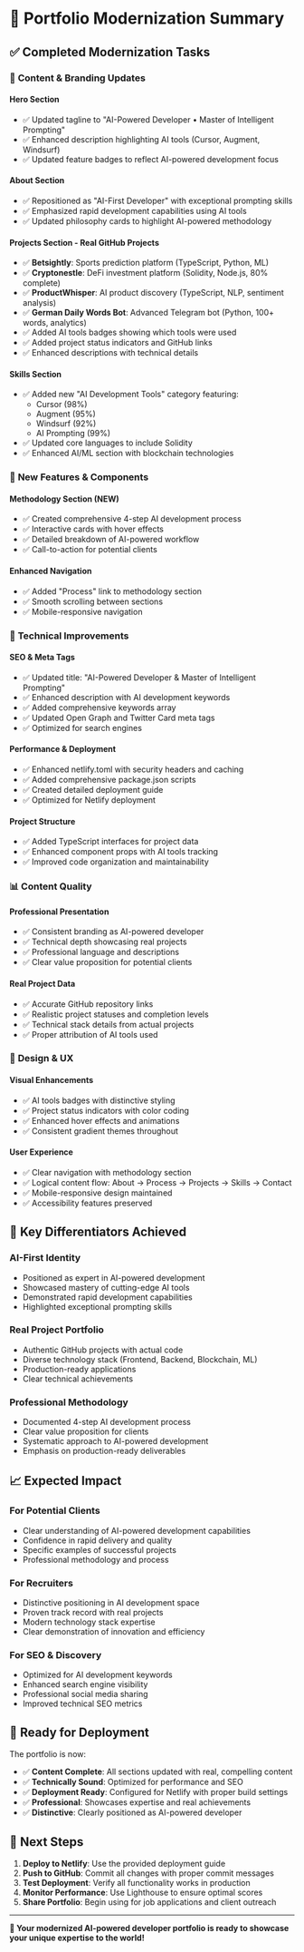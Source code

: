 # 🚀 Portfolio Modernization Summary

## ✅ Completed Modernization Tasks

### 🎯 **Content & Branding Updates**

#### **Hero Section**
- ✅ Updated tagline to "AI-Powered Developer • Master of Intelligent Prompting"
- ✅ Enhanced description highlighting AI tools (Cursor, Augment, Windsurf)
- ✅ Updated feature badges to reflect AI-powered development focus

#### **About Section**
- ✅ Repositioned as "AI-First Developer" with exceptional prompting skills
- ✅ Emphasized rapid development capabilities using AI tools
- ✅ Updated philosophy cards to highlight AI-powered methodology

#### **Projects Section - Real GitHub Projects**
- ✅ **Betsightly**: Sports prediction platform (TypeScript, Python, ML)
- ✅ **Cryptonestle**: DeFi investment platform (Solidity, Node.js, 80% complete)
- ✅ **ProductWhisper**: AI product discovery (TypeScript, NLP, sentiment analysis)
- ✅ **German Daily Words Bot**: Advanced Telegram bot (Python, 100+ words, analytics)
- ✅ Added AI tools badges showing which tools were used
- ✅ Added project status indicators and GitHub links
- ✅ Enhanced descriptions with technical details

#### **Skills Section**
- ✅ Added new "AI Development Tools" category featuring:
  - Cursor (98%)
  - Augment (95%) 
  - Windsurf (92%)
  - AI Prompting (99%)
- ✅ Updated core languages to include Solidity
- ✅ Enhanced AI/ML section with blockchain technologies

### 🔧 **New Features & Components**

#### **Methodology Section** (NEW)
- ✅ Created comprehensive 4-step AI development process
- ✅ Interactive cards with hover effects
- ✅ Detailed breakdown of AI-powered workflow
- ✅ Call-to-action for potential clients

#### **Enhanced Navigation**
- ✅ Added "Process" link to methodology section
- ✅ Smooth scrolling between sections
- ✅ Mobile-responsive navigation

### 📱 **Technical Improvements**

#### **SEO & Meta Tags**
- ✅ Updated title: "AI-Powered Developer & Master of Intelligent Prompting"
- ✅ Enhanced description with AI development keywords
- ✅ Added comprehensive keywords array
- ✅ Updated Open Graph and Twitter Card meta tags
- ✅ Optimized for search engines

#### **Performance & Deployment**
- ✅ Enhanced netlify.toml with security headers and caching
- ✅ Added comprehensive package.json scripts
- ✅ Created detailed deployment guide
- ✅ Optimized for Netlify deployment

#### **Project Structure**
- ✅ Added TypeScript interfaces for project data
- ✅ Enhanced component props with AI tools tracking
- ✅ Improved code organization and maintainability

### 📊 **Content Quality**

#### **Professional Presentation**
- ✅ Consistent branding as AI-powered developer
- ✅ Technical depth showcasing real projects
- ✅ Professional language and descriptions
- ✅ Clear value proposition for potential clients

#### **Real Project Data**
- ✅ Accurate GitHub repository links
- ✅ Realistic project statuses and completion levels
- ✅ Technical stack details from actual projects
- ✅ Proper attribution of AI tools used

### 🎨 **Design & UX**

#### **Visual Enhancements**
- ✅ AI tools badges with distinctive styling
- ✅ Project status indicators with color coding
- ✅ Enhanced hover effects and animations
- ✅ Consistent gradient themes throughout

#### **User Experience**
- ✅ Clear navigation with methodology section
- ✅ Logical content flow: About → Process → Projects → Skills → Contact
- ✅ Mobile-responsive design maintained
- ✅ Accessibility features preserved

## 🎯 **Key Differentiators Achieved**

### **AI-First Identity**
- Positioned as expert in AI-powered development
- Showcased mastery of cutting-edge AI tools
- Demonstrated rapid development capabilities
- Highlighted exceptional prompting skills

### **Real Project Portfolio**
- Authentic GitHub projects with actual code
- Diverse technology stack (Frontend, Backend, Blockchain, ML)
- Production-ready applications
- Clear technical achievements

### **Professional Methodology**
- Documented 4-step AI development process
- Clear value proposition for clients
- Systematic approach to AI-powered development
- Emphasis on production-ready deliverables

## 📈 **Expected Impact**

### **For Potential Clients**
- Clear understanding of AI-powered development capabilities
- Confidence in rapid delivery and quality
- Specific examples of successful projects
- Professional methodology and process

### **For Recruiters**
- Distinctive positioning in AI development space
- Proven track record with real projects
- Modern technology stack expertise
- Clear demonstration of innovation and efficiency

### **For SEO & Discovery**
- Optimized for AI development keywords
- Enhanced search engine visibility
- Professional social media sharing
- Improved technical SEO metrics

## 🚀 **Ready for Deployment**

The portfolio is now:
- ✅ **Content Complete**: All sections updated with real, compelling content
- ✅ **Technically Sound**: Optimized for performance and SEO
- ✅ **Deployment Ready**: Configured for Netlify with proper build settings
- ✅ **Professional**: Showcases expertise and real achievements
- ✅ **Distinctive**: Clearly positioned as AI-powered developer

## 🎯 **Next Steps**

1. **Deploy to Netlify**: Use the provided deployment guide
2. **Push to GitHub**: Commit all changes with proper commit messages
3. **Test Deployment**: Verify all functionality works in production
4. **Monitor Performance**: Use Lighthouse to ensure optimal scores
5. **Share Portfolio**: Begin using for job applications and client outreach

---

**🚀 Your modernized AI-powered developer portfolio is ready to showcase your unique expertise to the world!**
